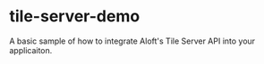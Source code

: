 # tile-server-demo
A basic sample of how to integrate Aloft's Tile Server API into your applicaiton.
